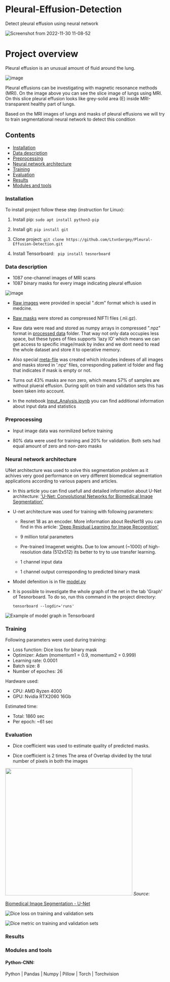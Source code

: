 # Pleural-Effusion-Detection

Detect pleural effusion using neural network 

![Screenshot from 2022-11-30 11-08-52](https://user-images.githubusercontent.com/35038779/204744843-8a9d4867-5f3a-4078-a6e7-9d36d3c586e3.png)


# Project overview

Pleural effusion is an unusual amount of fluid around the lung. 

![image](https://user-images.githubusercontent.com/35038779/204744882-ae481140-068b-4892-9579-4bb26178ed99.png)

Pleural effusions can be investigating with magnetic resonance methods (MRI). On the image above you can see the slice image of lungs using MRI. On this slice pleural effusion looks like grey-solid area (E) inside MRI-transparent healthy part of lungs.  

Based on the MRI images of lungs and masks of pleural effusions we will try to train segmentational neural network to detect this condition 

## Contents
  - [Installation](#installation)
  - [Data description](#data-description)
  - [Preprocessing](#preprocessing)
  - [Neural network architecture](#neural-network-architecture)
  - [Training](#training)
  - [Evaluation](#evaluation)
  - [Results](#results)
  - [Modules and tools](#modules-and-tools)

### Installation

To install project follow these step (instruction for Linux):
  1. Install pip: ```sudo apt install python3-pip```
    
  3. Install git: ```pip install git```
  
  4. Clone project: ``` git clone https://github.com/LtvnSergey/Pleural-Effusion-Detection.git ```
 
  5. Install Tensorboard: ``` pip install tesnorboard```


### Data description
- 1087 one-channel images of MRI scans
- 1087 binary masks for every image indicating pleural effusion  

![image](https://user-images.githubusercontent.com/35038779/204751501-a64f5898-fba1-4dbd-9d6e-ce6c1fb0a188.png)

- [Raw images](https://github.com/LtvnSergey/Pleural-Effusion-Detection/tree/main/data/raw/images) were provided in special ".dcm" format which is used in medcine.
- [Raw masks](https://github.com/LtvnSergey/Pleural-Effusion-Detection/tree/main/data/raw/images)  were stored as compressed NIFTI files (.nii.gz). 


- Raw data were read and stored as numpy arrays in compressed ".npz" format in [processed data](https://github.com/LtvnSergey/Pleural-Effusion-Detection/tree/main/data/processed) folder. That way not only data occupies less space, but these types of files supports 'lazy IO' which means we can get access to specific image/mask by index and we dont need to read the whole dataset and store it to operative memory.


- Also special [meta-file](https://github.com/LtvnSergey/Pleural-Effusion-Detection/blob/main/data/processed/meta_file.csv) was created which inlcudes indexes of all images and masks stored in '.npz' files, corresponding patient id folder and flag that indicates if mask is empty or not.


- Turns out 43% masks are non zero, which means 57% of samples are without plueral effusion. During split on train and validation sets this has been taken into account.


- In the notebook [Input_Analysis.ipynb](https://github.com/LtvnSergey/Pleural-Effusion-Detection/blob/main/notebook/Pleural-Effusion-Detection%20-%20Input%20Analysis.ipynb)  you can find additional information about input data and statistics


### Preprocessing

- Input image data was normilized before training

- 80% data were used for training and 20% for validation. Both sets had equal amount of zero and non-zero masks 


### Neural network architecture

UNet architecture was used to solve this segmentation problem as it achives very good performance on very different biomedical segmentation applications according to various papers and articles.

- In this article you can find usefull and detailed information about U-Net architecture: ['U-Net: Convolutional Networks for Biomedical
Image Segmentation'](https://arxiv.org/pdf/1505.04597.pdf)


- U-net architecture was used for training with following parameters:

  - Resnet 18 as an encoder. 
    More information about ResNet18 you can find in this article: ['Deep Residual Learning for Image Recognition'](https://arxiv.org/pdf/1512.03385.pdf)

  - 9 million total parameters

  - Pre-trained Imagenet weights. Due to low amount (~1000) of high-resolution data (512x512) its better to try to use transfer learning.

  - 1 channel input data

  - 1 channel output corresponding to predicted binary mask

- Model defenition is in file [model.py](https://github.com/LtvnSergey/Pleural-Effusion-Detection/blob/main/model.py)

- It is possible to investigate the  whole graph of the net in the tab 'Graph' of Tesnorboard.
To do so, run this command in the project directory:  

  ```tensorboard --logdir='runs' ```

![Example of model graph in Tensorboard](https://user-images.githubusercontent.com/35038779/204790041-33e0c8ec-3cae-42ce-8113-404a47a4e002.png)




### Training

Following parameters were used during training:

- Loss function: Dice loss for binary mask
- Optimizer: Adam (momentum1 = 0.9, momentum2 = 0.999)
- Learning rate: 0.0001
- Batch size: 8
- Number of epoches: 26

Hardware used:
- CPU: AMD Ryzen 4000
- GPU: Nvidia RTX2060 16Gb

Estimated time:
- Total: 1860 sec
- Per epoch: ~61 sec



### Evaluation
- Dice coefficient was used to estimate quality of predicted masks.

- Dice coefficient is 2 times The area of Overlap divided by the total number of pixels in both the images

<img src="https://user-images.githubusercontent.com/35038779/204766842-4fe0044e-a1f8-4f56-83df-859836d86ef3.png" width="400">
<em>Source</em>:

[Biomedical Image Segmentation - U-Net](https://jinglescode.github.io/2019/11/07/biomedical-image-segmentation-u-net/)



![Dice loss on training and validation sets](https://user-images.githubusercontent.com/35038779/204856887-8bbc3f33-0e65-4566-94ed-1a491fdbfb92.png)


![Dice metric on training and validation sets](https://user-images.githubusercontent.com/35038779/204856654-9c393dd8-98f1-42ae-9f60-3e1815c82936.png)



### Results

### Modules and tools

#### Python-CNN:
Python | Pandas | Numpy | Pillow | Torch | Torchvision
